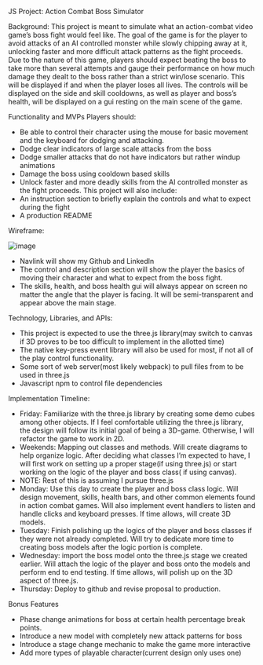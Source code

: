 ﻿JS Project: Action Combat Boss Simulator


Background: This project is meant to simulate what an action-combat video game’s boss fight would feel like. The goal of the game is for the player to avoid attacks of an AI controlled monster while slowly chipping away at it, unlocking faster and more difficult attack patterns as the fight proceeds. Due to the nature of this game, players should expect beating the boss to take more than several attempts and gauge their performance on how much damage they dealt to the boss rather than a strict win/lose scenario. This will be displayed if and when the player loses all lives. The controls will be displayed on the side and skill cooldowns, as well as player and boss’s health, will be displayed on a gui resting on the main scene of the game.


Functionality and MVPs
Players should:
* Be able to control their character using the mouse for basic movement and the keyboard for dodging and attacking.
* Dodge clear indicators of large scale attacks from the boss
* Dodge smaller attacks that do not have indicators but rather windup animations
* Damage the boss using cooldown based skills
* Unlock faster and more deadly skills from the AI controlled monster as the fight proceeds.
This project will also include:
* An instruction section to briefly explain the controls and what to expect during the fight
* A production README




















Wireframe:
  
![image](https://user-images.githubusercontent.com/97995278/161292114-913114f6-d9df-482a-af39-084a49c2365a.png)



* Navlink will show my Github and LinkedIn
* The control and description section will show the player the basics of moving their character and what to expect from the boss fight.
* The skills, health, and boss health gui will always appear on screen no matter the angle that the player is facing. It will be semi-transparent and appear above the main stage.




Technology, Libraries, and APIs:
* This project is expected to use the three.js library(may switch to canvas if 3D proves to be too difficult to implement in the allotted time)
* The native key-press event library will also be used for most, if not all of the play control functionality.
* Some sort of web server(most likely webpack) to pull files from to be used in three.js
* Javascript npm to control file dependencies








Implementation Timeline:
* Friday: Familiarize with the three.js library by creating some demo cubes among other objects. If I feel comfortable utilizing the three.js library, the design will follow its initial goal of being a 3D-game. Otherwise, I will refactor the game to work in 2D.
* Weekends: Mapping out classes and methods. Will create diagrams to help organize logic. After deciding what classes I’m expected to have, I will first work on setting up a proper stage(if using three.js) or start working on the logic of the player and boss class( if using canvas).
* NOTE: Rest of this is assuming I pursue three.js
* Monday: Use this day to create the player and boss class logic. Will design movement, skills, health bars, and other common elements found in action combat games. Will also implement event handlers to listen and handle clicks and keyboard presses. If time allows, will create 3D models.
* Tuesday: Finish polishing up the logics of the player and boss classes if they were not already completed. Will try to dedicate more time to creating boss models after the logic portion is complete.
* Wednesday: import the boss model onto the three.js stage we created earlier. Will attach the logic of the player and boss onto the models and perform end to end testing. If time allows, will polish up on the 3D aspect of three.js.
* Thursday: Deploy to github and revise proposal to production.


Bonus Features
* Phase change animations for boss at certain health percentage break points.
* Introduce a new model with completely new attack patterns for boss
* Introduce a stage change mechanic to make the game more interactive
* Add more types of playable character(current design only uses one)
